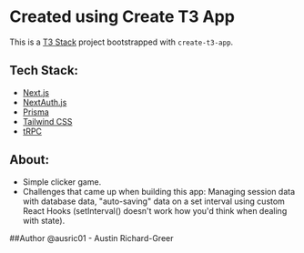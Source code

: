 # Created using Create T3 App

This is a [T3 Stack](https://create.t3.gg/) project bootstrapped with `create-t3-app`.

## Tech Stack: 

- [Next.js](https://nextjs.org)
- [NextAuth.js](https://next-auth.js.org)
- [Prisma](https://prisma.io)
- [Tailwind CSS](https://tailwindcss.com)
- [tRPC](https://trpc.io)


## About:
- Simple clicker game.
- Challenges that came up when building this app: Managing session data with database data, "auto-saving" data on a set interval using custom React Hooks (setInterval() doesn't work how you'd think when dealing with state).

##Author
@ausric01 - Austin Richard-Greer
